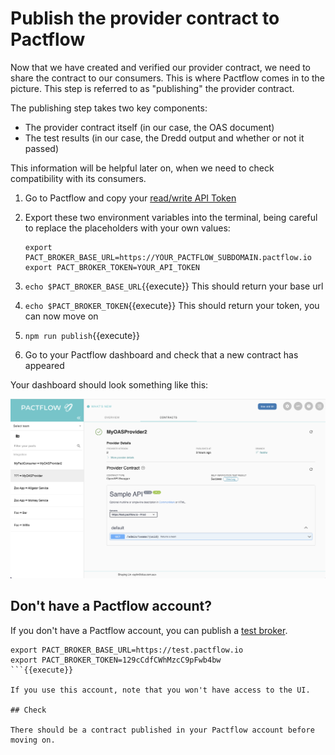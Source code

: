 # Publish the provider contract to Pactflow

Now that we have created and verified our provider contract, we need to share the contract to our consumers. This is where Pactflow comes in to the picture. This step is referred to as "publishing" the provider contract.

The publishing step takes two key components:

- The provider contract itself (in our case, the OAS document)
- The test results (in our case, the Dredd output and whether or not it passed)

This information will be helpful later on, when we need to check compatibility with its consumers.

1. Go to Pactflow and copy your [read/write API Token](https://docs.pactflow.io/#configuring-your-api-token)
1. Export these two environment variables into the terminal, being careful to replace the placeholders with your own values:

   ```
   export PACT_BROKER_BASE_URL=https://YOUR_PACTFLOW_SUBDOMAIN.pactflow.io
   export PACT_BROKER_TOKEN=YOUR_API_TOKEN
   ```
2. `echo $PACT_BROKER_BASE_URL`{{execute}} This should return your base url
3. `echo $PACT_BROKER_TOKEN`{{execute}} This should return your token, you can now move on
4. `npm run publish`{{execute}}
5. Go to your Pactflow dashboard and check that a new contract has appeared

Your dashboard should look something like this:

![pactflow-dashboard-unverified](./assets/dashboard-provider-only.png)

## Don't have a Pactflow account?

If you don't have a Pactflow account, you can publish a [test broker](https://test.pactflow.io).

```
export PACT_BROKER_BASE_URL=https://test.pactflow.io
export PACT_BROKER_TOKEN=129cCdfCWhMzcC9pFwb4bw
```{{execute}}

If you use this account, note that you won't have access to the UI.

## Check

There should be a contract published in your Pactflow account before moving on.
